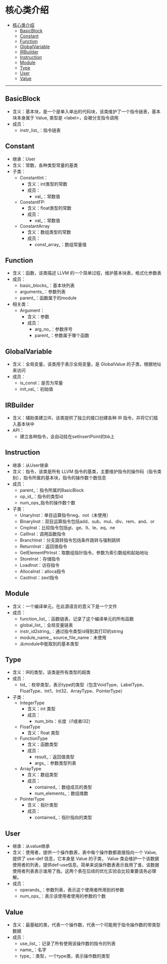 # 核心类介绍

- [核心类介绍](#核心类介绍)  
  - [BasicBlock](#basicblock)  
  - [Constant](#constant)  
  - [Function](#function)  
  - [GlobalVariable](#globalvariable)  
  - [IRBuilder](#irbuilder)  
  - [Instruction](#instruction)  
  - [Module](#module)  
  - [Type](#type)  
  - [User](#user)  
  - [Value](#value)  
---
## BasicBlock
- 含义：基本块，是一个是单入单出的代码块，该类维护了一个指令链表，基本块本身属于 Value, 类型是 \<label\>，会被分支指令调用
- 成员：
  - instr_list_：指令链表
## Constant
- 继承：User
- 含义：常数，各种类型常量的基类
- 子类：
  - ConstantInt：
    - 含义：int类型的常数
    - 成员：
      - val_：常数值
  - ConstantFP:
    - 含义：float类型的常数
    - 成员：
      - val_：常数值
  - ConstantArray
    - 含义：数组类型的常数
    - 成员：
        - const_array_：数组常量值
        
## Function
- 含义：函数，该类描述 LLVM 的一个简单过程，维护基本块表，格式化参数表
- 成员：
  - basic_blocks_：基本块列表
  - arguments_：参数列表
  - parent_：函数属于的module
- 相关类：
  - Argument：
    - 含义：参数
    - 成员：
      - arg_no_：参数序号
      - parent_：参数属于哪个函数
## GlobalVariable
- 含义：全局变量，该类用于表示全局变量，是 GlobalValue 的子类，根据地址来访问
- 成员：
  - is_const：是否为常量
  - init_val_：初始值
## IRBuilder
- 含义：辅助类建立IR，该类提供了独立的接口创建各种 IR 指令，并将它们插入基本块中
- API：
  - 建立各种指令，会自动挂在setInsertPoint的bb上
## Instruction
- 继承：从User继承
- 含义：指令，该类是所有 LLVM 指令的基类，主要维护指令的操作码（指令类别），指令所属的基本块，指令的操作数个数信息
- 成员：
  - parent_：指令所属的BasicBlock
  - op_id_：指令的类型id
  - num_ops_指令的操作数个数
- 子类：
  - UnaryInst：单目运算指令neg、not（未使用）
  - BinaryInst：双目运算指令包括add、sub、mul、div、rem、and、or
  - CmpInst：比较指令包括gt、ge、lt、le、eq、ne
  - CallInst：调用函数指令
  - BranchInst：分支跳转指令包括条件跳转与强制跳转
  - ReturnInst：返回值指令
  - GetElementPtrInst：取数组指针指令，参数为索引数组和起始地址
  - StoreInst：存储指令
  - LoadInst：访存指令
  - AllocaInst：alloca指令
  - CastInst：zext指令
## Module
- 含义：一个编译单元，在此源语言的意义下是一个文件
- 成员：
  - function_list_：函数链表，记录了这个编译单元的所有函数
  - global_list_：全局变量链表
  - instr_id2string_：通过指令类型id得到其打印的string
  - module_name_, source_file_name：未使用
  - 从module中能取到的基本类型
## Type
- 含义：IR的类型，该类是所有类型的超类
- 成员：
  - tid_：枚举类型，表示type的类型（包含VoidType、LabelType、FloatType、Int1、Int32、ArrayType、PointerType）
- 子类：
  - IntegerType
    - 含义：int 类型
    - 成员：
      - num_bits：长度（i1或者i32）
  - FloatType
    - 含义：float 类型
  - FunctionType
    - 含义：函数类型
    - 成员：
      - result_：返回值类型
      - args_：参数类型列表
  - ArrayType
    - 含义：数组类型
    - 成员：
      - contained_：数组成员的类型
      - num_elements_：数组维数
  - PointerType
    - 含义：指针类型
    - 成员：
      - contained_：指针指向的类型
      
## User
- 继承：从value继承
- 含义：使用者，提供一个操作数表，表中每个操作数都直接指向一个 Value, 提供了 use-def 信息，它本身是 Value 的子类， Value 类会维护一个该数据使用者的列表，提供def-use信息。简单来说操作数表表示我用了谁，该数据使用者列表表示谁用了我。这两个表在后续的优化实验会比较重要请务必理解。
- 成员：
  - operands_：参数列表，表示这个使用者所用到的参数
  - num_ops_：表示该使用者使用的参数的个数

## Value 
- 含义：最基础的类，代表一个操作数，代表一个可能用于指令操作数的带类型数据
- 成员：
  - use_list_：记录了所有使用该操作数的指令的列表
  - name_：名字
  - type_：类型，一个type类，表示操作数的类型
  
